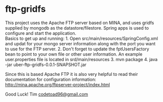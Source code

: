 ftp-gridfs
=========

This project uses the Apache FTP server based on MINA, and uses gridfs supplied by mongodb
as the datastore/filestore.  Spring apps is used to configure and start the application.  
Basics to get up and running:
	1.  Open src/main/resources/SpringConfig.xml and updat for your mongo server information
	    along with the port you want to use for the FTP server.
	2.  Don't forget to update the fptUsersFactory bean to point to your own file or other
	    user information.  An example user.properties file is located in srd/main/resources
        3.  mvn package
        4.  java -jar uber-ftp-gridfs-0.0.1-SNAPSHOT.jar
    
Since this is based Apache FTP it is also very helpful to read their documentation for 
configuration information:  http://mina.apache.org/ftpserver-project/index.html

Good Luck!
Tim
codetoad96@gmail.com
